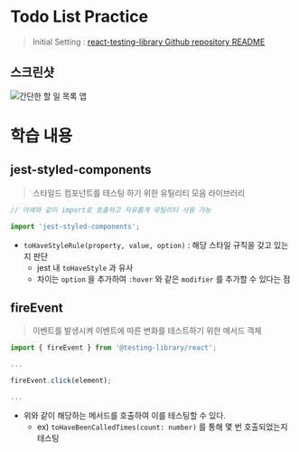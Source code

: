 # Todo List Practice

> Initial Setting : [react-testing-library Github repository README](https://github.com/p-acid/react-tdd-practice/blob/main/react-testing-library/README.md)

## 스크린샷

![간단한 할 일 목록 앱](https://user-images.githubusercontent.com/87939521/184525810-03a25711-2189-42bd-b3fa-9368744681c3.gif)

# 학습 내용

## jest-styled-components

> 스타일드 컴포넌트를 테스팅 하기 위한 유틸리티 모음 라이브러리

```ts
// 아래와 같이 import로 호출하고 자유롭게 유틸리티 사용 가능

import 'jest-styled-components';
```

- `toHaveStyleRule(property, value, option)` : 해당 스타일 규칙을 갖고 있는지 판단
  - jest 내 `toHaveStyle` 과 유사
  - 차이는 `option` 을 추가하여 `:hover` 와 같은 `modifier` 를 추가할 수 있다는 점

## fireEvent

> 이벤트를 발생시켜 이벤트에 따른 변화를 테스트하기 위한 메서드 객체

```ts
import { fireEvent } from '@testing-library/react';

...

fireEvent.click(element);

...
```

- 위와 같이 해당하는 메서드를 호출하여 이를 테스팅할 수 있다.
  - ex) `toHaveBeenCalledTimes(count: number)` 를 통해 몇 번 호출되었는지 테스팅
